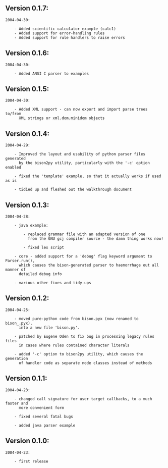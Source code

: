 ## Version 0.1.7:

    2004-04-30:

        - Added scientific calculator example (calc1)
        - Added support for error-handling rules
        - Added support for rule handlers to raise errors

## Version 0.1.6:

    2004-04-30:

        - Added ANSI C parser to examples

## Version 0.1.5:

    2004-04-30:

        - Added XML support - can now export and import parse trees to/from
          XML strings or xml.dom.minidom objects

## Version 0.1.4:

    2004-04-29:
    
        - Improved the layout and usability of python parser files generated
          by the bison2py utility, particularly with the '-c' option enabled

        - fixed the 'template' example, so that it actually works if used as is

        - tidied up and fleshed out the walkthrough document

## Version 0.1.3:

    2004-04-28:
    
        - java example:
        
            - replaced grammar file with an adapted version of one
              from the GNU gcj compiler source - the damn thing works now!
              
            - fixed lex script

        - core - added support for a 'debug' flag keyword argument to Parser.run(),
          which causes the bison-generated parser to haemorrhage out all manner of
          detailed debug info

        - various other fixes and tidy-ups

## Version 0.1.2:

    2004-04-25:

        - moved pure-python code from bison.pyx (now renamed to bison_.pyx),
          into a new file 'bison.py'.
          
        - patched by Eugene Oden to fix bug in processing legacy rules files
          in cases where rules contained character literals

        - added '-c' option to bison2py utility, which causes the generation
          of handler code as separate node classes instead of methods

## Version 0.1.1:

    2004-04-23:
    
        - changed call signature for user target callbacks, to a much faster and 
          more convenient form
        
        - fixed several fatal bugs
        
        - added java parser example

## Version 0.1.0:

    2004-04-23:
    
        - first release
